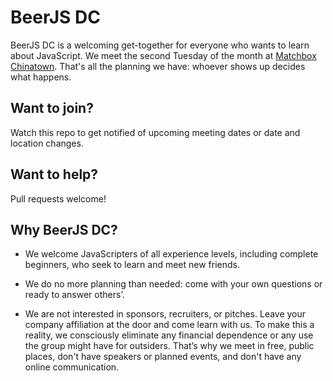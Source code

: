 BeerJS DC
=========

BeerJS DC is a welcoming get-together for everyone who wants to learn about JavaScript. 
We meet the second Tuesday of the month at [Matchbox Chinatown](http://www.yelp.com/biz/matchbox-chinatown-washington). 
That's all the planning we have: whoever shows up decides what happens.

Want to join?
-------------

Watch this repo to get notified of upcoming meeting dates or date and location changes.

Want to help?
-------------

Pull requests welcome!

Why BeerJS DC?
--------------

- We welcome JavaScripters of all experience levels, including complete beginners, who seek to learn and meet new friends. 

- We do no more planning than needed: come with your own questions or ready to answer others’. 

- We are not interested in sponsors, recruiters, or pitches. Leave your company affiliation at the door and come learn with us. To make this a reality, we consciously eliminate any financial dependence or any use the group might have for outsiders. That’s why we meet in free, public places, don't have speakers or planned events, and don't have any online communication. 
